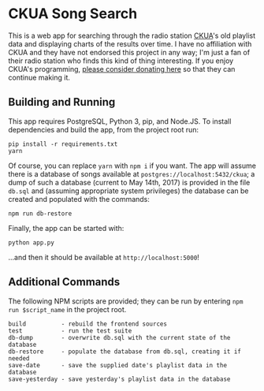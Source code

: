 # CKUA Song Search

This is a web app for searching through the radio
station [CKUA](http://ckua.com)'s old playlist data and displaying charts of the
results over time. I have no affiliation with CKUA and they have not endorsed
this project in any way; I'm just a fan of their radio station who finds this
kind of thing interesting. If you enjoy CKUA's
programming, [please consider donating here](http://www.ckua.com/support/) so
that they can continue making it.

## Building and Running

This app requires PostgreSQL, Python 3, pip, and Node.JS. To install
dependencies and build the app, from the project root run:

    pip install -r requirements.txt
    yarn

Of course, you can replace `yarn` with `npm i` if you want. The app will assume
there is a database of songs available at `postgres://localhost:5432/ckua`; a
dump of such a database (current to May 14th, 2017) is provided in the file
`db.sql` and (assuming appropriate system privileges) the database can be
created and populated with the commands:

    npm run db-restore

Finally, the app can be started with:

    python app.py

...and then it should be available at `http://localhost:5000`!

## Additional Commands

The following NPM scripts are provided; they can be run by entering `npm run
$script_name` in the project root.

    build          - rebuild the frontend sources
    test           - run the test suite
    db-dump        - overwrite db.sql with the current state of the database
    db-restore     - populate the database from db.sql, creating it if needed
    save-date      - save the supplied date's playlist data in the database
    save-yesterday - save yesterday's playlist data in the database
